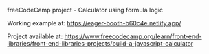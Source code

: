 freeCodeCamp project - Calculator using formula logic

Working example at: https://eager-booth-b60c4e.netlify.app/

Project available at: https://www.freecodecamp.org/learn/front-end-libraries/front-end-libraries-projects/build-a-javascript-calculator
